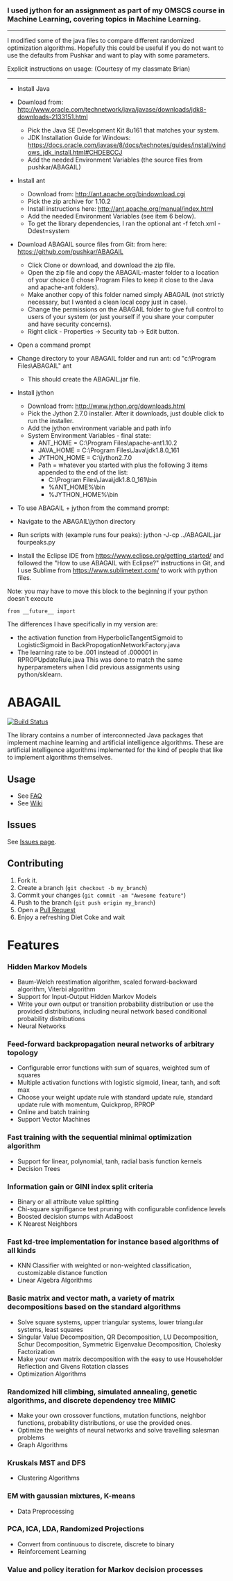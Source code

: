 ### I used jython for an assignment as part of my OMSCS course in Machine Learning, covering topics in Machine Learning. 


------------


I modified some of the java files to compare different randomized optimization algorithms. Hopefully this could be useful if you do not want to use the defaults from Pushkar and want to play with some parameters.

Explicit instructions on usage: (Courtesy of my classmate Brian)


------------

- Install Java
- Download from: http://www.oracle.com/technetwork/java/javase/downloads/jdk8-downloads-2133151.html
	- Pick the Java SE Development Kit 8u161 that matches your system.
	- JDK Installation Guide for Windows: https://docs.oracle.com/javase/8/docs/technotes/guides/install/windows_jdk_install.html#CHDEBCCJ
	- Add the needed Environment Variables (the source files from pushkar/ABAGAIL)
- Install ant
	-  Download from: http://ant.apache.org/bindownload.cgi
	- Pick the zip archive for 1.10.2
	- Install instructions here: http://ant.apache.org/manual/index.html
	- Add the needed Environment Variables (see item 6 below).
	- To get the library dependencies, I ran the optional
			ant -f fetch.xml -Ddest=system
- Download ABAGAIL source files from Git: from here: https://github.com/pushkar/ABAGAIL
	- Click Clone or download, and download the zip file.
	- Open the zip file and copy the ABAGAIL-master folder to a location of your choice (I chose Program Files to keep it close to the Java and apache-ant folders).
	- Make another copy of this folder named simply ABAGAIL (not strictly necessary, but I wanted a clean local copy just in case).
	- Change the permissions on the ABAGAIL folder to give full control to users of your system (or just yourself if you share your computer and have security concerns).
	- Right click - Properties -> Security tab -> Edit button.
- Open a command prompt
- Change directory to your ABAGAIL folder and run ant:
		cd "c:\Program Files\ABAGAIL"
		ant
	- This should create the ABAGAIL.jar file.
- Install jython
	- Download from: http://www.jython.org/downloads.html
	- Pick the Jython 2.7.0 installer.  After it downloads, just double click to run the installer.
	- Add the jython environment variable and path info 
	- System Environment Variables - final state:
		- ANT_HOME = C:\Program Files\apache-ant1.10.2
		- JAVA_HOME = C:\Program Files\Java\jdk1.8.0_161
		- JYTHON_HOME = C:\jython2.7.0
		- Path = whatever you started with plus the following 3 items appended to the end of the list:
			- C:\Program Files\Java\jdk1.8.0_161\bin
			- %ANT_HOME%\bin
			- %JYTHON_HOME%\bin
- To use ABAGAIL + jython from the command prompt:
- Navigate to the ABAGAIL\jython directory
- Run scripts with (example runs four peaks):
		jython -J-cp ../ABAGAIL.jar fourpeaks.py

- Install the Eclipse IDE from https://www.eclipse.org/getting_started/ and followed the "How to use ABAGAIL with Eclipse?" instructions in Git, and I use Sublime from https://www.sublimetext.com/ to work with python files.

Note: you may have to move this block to the beginning if your python doesn't execute

    from __future__ import



The differences I have specifically in my version are:
* the activation function from HyperbolicTangentSigmoid to LogisticSigmoid in BackPropogationNetworkFactory.java
* The learning rate to be .001 instead of .000001 in RPROPUpdateRule.java
This was done to match the same hyperparameters when I did previous assignments using python/sklearn.


 



ABAGAIL
=======

[![Build Status](https://travis-ci.org/pushkar/ABAGAIL.svg?branch=master)](https://travis-ci.org/pushkar/ABAGAIL)

The library contains a number of interconnected Java packages that implement machine learning and artificial intelligence algorithms. These are artificial intelligence algorithms implemented for the kind of people that like to implement algorithms themselves.

Usage
------

* See [FAQ](https://github.com/pushkar/ABAGAIL/blob/master/faq.md)
* See [Wiki](https://github.com/pushkar/ABAGAIL/wiki)

Issues
-------

See [Issues page](https://github.com/pushkar/ABAGAIL/issues?state=open).

Contributing
------------

1. Fork it.
2. Create a branch (`git checkout -b my_branch`)
3. Commit your changes (`git commit -am "Awesome feature"`)
4. Push to the branch (`git push origin my_branch`)
5. Open a [Pull Request][1]
6. Enjoy a refreshing Diet Coke and wait 

Features
========

### Hidden Markov Models

* Baum-Welch reestimation algorithm, scaled forward-backward algorithm, Viterbi algorithm
* Support for Input-Output Hidden Markov Models
* Write your own output or transition probability distribution or use the provided distributions, including neural network based conditional probability distributions
* Neural Networks

### Feed-forward backpropagation neural networks of arbitrary topology
* Configurable error functions with sum of squares, weighted sum of squares
* Multiple activation functions with logistic sigmoid, linear, tanh, and soft max
* Choose your weight update rule with standard update rule, standard update rule with momentum, Quickprop, RPROP
* Online and batch training
* Support Vector Machines

### Fast training with the sequential minimal optimization algorithm
* Support for linear, polynomial, tanh, radial basis function kernels
* Decision Trees

### Information gain or GINI index split criteria
* Binary or all attribute value splitting
* Chi-square signifigance test pruning with configurable confidence levels
* Boosted decision stumps with AdaBoost
* K Nearest Neighbors

### Fast kd-tree implementation for instance based algorithms of all kinds
* KNN Classifier with weighted or non-weighted classification, customizable distance function
* Linear Algebra Algorithms

### Basic matrix and vector math, a variety of matrix decompositions based on the standard algorithms
* Solve square systems, upper triangular systems, lower triangular systems, least squares
* Singular Value Decomposition, QR Decomposition, LU Decomposition, Schur Decomposition, Symmetric Eigenvalue Decomposition, Cholesky Factorization
* Make your own matrix decomposition with the easy to use Householder Reflection and Givens Rotation classes
* Optimization Algorithms

### Randomized hill climbing, simulated annealing, genetic algorithms, and discrete dependency tree MIMIC
* Make your own crossover functions, mutation functions, neighbor functions, probability distributions, or use the provided ones.
* Optimize the weights of neural networks and solve travelling salesman problems
* Graph Algorithms

### Kruskals MST and DFS
* Clustering Algorithms

### EM with gaussian mixtures, K-means
* Data Preprocessing

### PCA, ICA, LDA, Randomized Projections
* Convert from continuous to discrete, discrete to binary
* Reinforcement Learning

### Value and policy iteration for Markov decision processes

[1]: https://help.github.com/articles/using-pull-requests
